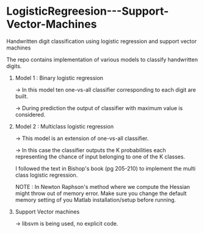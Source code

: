 LogisticRegreesion---Support-Vector-Machines
============================================

Handwritten digit classification using logistic regression and support vector machines

The repo contains implementation of various models to classify handwritten digits. 

1) Model 1 : Binary logistic regression

    -> In this model ten one-vs-all classifier corresponding to each digit are built.
    
    -> During prediction the output of classifier with maximum value is considered. 

    
2) Model 2 : Multiclass logistic regression

    -> This model is an extension of one-vs-all classifier.
    
    -> In this case the classifier outputs the K probabilities each representing the chance of input belonging to 
       one of the K classes.
    
    
   I followed the text in Bishop's book (pg 205-210) to implement the multi class logistic regression. 
   
   NOTE : In Newton Raphson's method where we compute the Hessian might throw out of memory error. Make sure you 
   change the default memory setting of you Matlab installation/setup before running.
    
2) Support Vector machines

    -> libsvm is being used, no explicit code.
